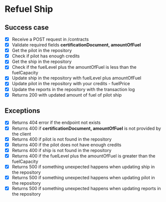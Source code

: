 # Refuel Ship

## Success case
- [x] Receive a POST request in /contracts
- [x] Validate required fields **certificationDocument, amountOfFuel**
- [x] Get the pilot in the repository
- [x] Check if pilot has enough credits
- [x] Get the ship in the repository
- [x] Check if the fuelLevel plus the amountOfFuel is less than the fuelCapacity
- [x] Update ship in the repository with fuelLevel plus amountOfFuel
- [x] Update pilot in the repository with your credits - fuelPrice
- [x] Update the reports in the repository with the transaction log
- [x] Returns 200 with updated amount of fuel of pilot ship

## Exceptions
- [x] Returns 404 error if the endpoint not exists
- [x] Returns 400 if **certificationDocument, amountOfFuel** is not provided by the client
- [x] Returns 400 if pilot is not found in the repository
- [x] Returns 400 if the pilot does not have enough credits
- [x] Returns 400 if ship is not found in the repository
- [x] Returns 400 if the fuelLevel plus the amountOfFuel is greater than the fuelCapacity
- [x] Returns 500 if something unexpected happens when updating ship in the repository
- [x] Returns 500 if something unexpected happens when updating pilot in the repository
- [x] Returns 500 if something unexpected happens when updating reports in the repository